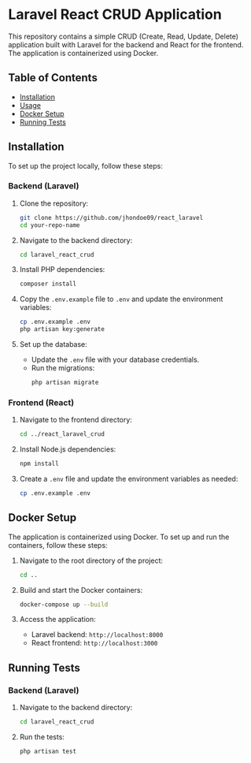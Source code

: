 # Laravel React CRUD Application

This repository contains a simple CRUD (Create, Read, Update, Delete) application built with Laravel for the backend and React for the frontend. The application is containerized using Docker.

## Table of Contents

- [Installation](#installation)
- [Usage](#usage)
- [Docker Setup](#docker-setup)
- [Running Tests](#running-tests)

## Installation

To set up the project locally, follow these steps:

### Backend (Laravel)

1. Clone the repository:
    ```bash
    git clone https://github.com/jhondoe09/react_laravel
    cd your-repo-name
    ```

2. Navigate to the backend directory:
    ```bash
    cd laravel_react_crud
    ```

3. Install PHP dependencies:
    ```bash
    composer install
    ```

4. Copy the `.env.example` file to `.env` and update the environment variables:
    ```bash
    cp .env.example .env
    php artisan key:generate
    ```

5. Set up the database:
    - Update the `.env` file with your database credentials.
    - Run the migrations:
        ```bash
        php artisan migrate
        ```

### Frontend (React)

1. Navigate to the frontend directory:
    ```bash
    cd ../react_laravel_crud
    ```

2. Install Node.js dependencies:
    ```bash
    npm install
    ```

3. Create a `.env` file and update the environment variables as needed:
    ```bash
    cp .env.example .env
    ```

## Docker Setup

The application is containerized using Docker. To set up and run the containers, follow these steps:

1. Navigate to the root directory of the project:
    ```bash
    cd ..
    ```

2. Build and start the Docker containers:
    ```bash
    docker-compose up --build
    ```

3. Access the application:
    - Laravel backend: `http://localhost:8000`
    - React frontend: `http://localhost:3000`

## Running Tests

### Backend (Laravel)

1. Navigate to the backend directory:
    ```bash
    cd laravel_react_crud
    ```

2. Run the tests:
    ```bash
    php artisan test
    ```
